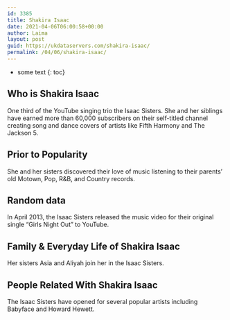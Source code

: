 ```yaml
---
id: 3385
title: Shakira Isaac
date: 2021-04-06T06:00:58+00:00
author: Laima
layout: post
guid: https://ukdataservers.com/shakira-isaac/
permalink: /04/06/shakira-isaac/
---
```


* some text
{: toc}


## Who is Shakira Isaac
                  
                  
                  
One third of the YouTube singing trio the Isaac Sisters. She and her siblings have earned more than 60,000 subscribers on their self-titled channel creating song and dance covers of artists like Fifth Harmony and The Jackson 5.
                  
              
            
              
            
                
                
                
## Prior to Popularity
                  
                  
                  
She and her sisters discovered their love of music listening to their parents&#8217; old Motown, Pop, R&B, and Country records.
                  
              
            
              
            
                
                
                
## Random data
                  
                  
                  
In April 2013, the Isaac Sisters released the music video for their original single &#8220;Girls Night Out&#8221; to YouTube.
                  
              
            
              
            
                
                
                
## Family & Everyday Life of Shakira Isaac
                  
                  
                  
Her sisters Asia and Aliyah join her in the Isaac Sisters.
                  
              
            
              
            
                
                
                
## People Related With Shakira Isaac
                  
                  
                  
The Isaac Sisters have opened for several popular artists including Babyface and Howard Hewett.
                  
              
            
              
            
                
              
            
              
              
            
            
              
            
          
          
          